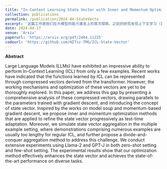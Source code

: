 ```yaml
---
title: "In-Context Learning State Vector with Inner and Momentum Optimization"
collection: publications
permalink: /publication/2024-04-StateVecto
excerpt: '这篇工作是我们在大模型的能力激发上的首次探索。之前的研究发现上下文学习（ICL）得到的任务函数能够存储于模型的分隔词的表示中，能够在推理时无需样例的情况下直接激发模型完成任务。本篇工作通过推导发现，上下文向量和利用上下文样例进行梯度下降得到的模型参数在数学形式上非常相似。受此启发，我们参考模型平均和梯度优化器的思路，提出了上下文向量的内部优化和动量优化，在几乎不影响速度的前提下极大地提升上下文向量的效果。除此之外，本篇工作提出了基于分治算法的上下文向量聚合方法，能够将大量不同样例的上下文向量聚合为一个上下文向量，突破ICL中模型长度导致的上下文样例数的限制。'
date: 2024-04-17
venue: 'Arxiv'
paperurl: 'https://arxiv.org/pdf/2404.11225'
codeurl: 'https://github.com/HITsz-TMG/ICL-State-Vector'
---
```


**Abstract**

Large Language Models (LLMs) have exhibited an impressive ability to perform In-Context Learning (ICL) from only a few examples. Recent works have indicated that the functions learned by ICL can be represented through compressed vectors derived from the transformer. However, the working mechanisms and optimization of these vectors are yet to be thoroughly explored. In this paper, we address this gap by presenting a comprehensive analysis of these compressed vectors, drawing parallels to the parameters trained with gradient descent, and introducing the concept of state vector. Inspired by the works on model soup and momentum-based gradient descent, we propose inner and momentum optimization methods that are applied to refine the state vector progressively as test-time adaptation. Moreover, we simulate state vector aggregation in the multiple example setting, where demonstrations comprising numerous examples are usually too lengthy for regular ICL, and further propose a divide-and-conquer aggregation method to address this challenge. We conduct extensive experiments using Llama-2 and GPT-J in both zero-shot setting and few-shot setting. The experimental results show that our optimization method effectively enhances the state vector and achieves the state-of-the-art performance on diverse tasks.
